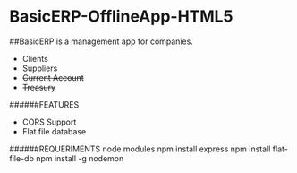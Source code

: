 BasicERP-OfflineApp-HTML5
========================

##BasicERP is a management app for companies.


- Clients
- Suppliers
- ~~Current Account~~
- ~~Treasury~~



######FEATURES

- CORS Support	
- Flat file database

######REQUERIMENTS
node modules
npm install express
npm install flat-file-db
npm install -g nodemon



